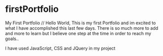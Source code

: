 # firstPortfolio
My First Portfolio
//
Hello World,
This is my first Portfolio and im excited to what I have accomplished this last few days. There is so much more to add and more to learn but I believe one step at the time in order to reach my goals..

I have used JavaScript, CSS and JQuery in my project
